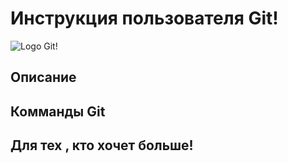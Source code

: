 # Инструкция пользователя Git!
![Logo Git!](Gitimg.jpg)

## Описание 



## Комманды Git


## Для тех , кто хочет больше!

